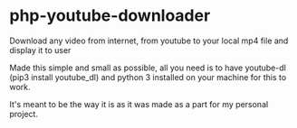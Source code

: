 # php-youtube-downloader
Download any video from internet, from youtube to your local mp4 file and display it to user

Made this simple and small as possible, all you need is to have youtube-dl (pip3 install youtube_dl) and python 3 installed on your machine for this to work.

It's meant to be the way it is as it was made as a part for my personal project.
